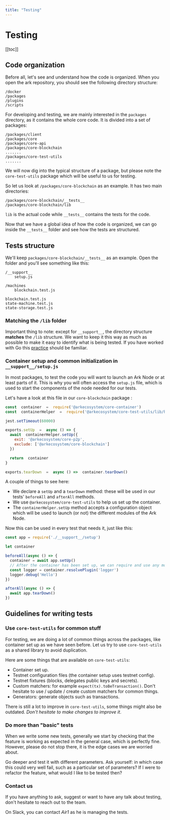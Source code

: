 ```yaml
---
title: "Testing"
---
```


# Testing

[[toc]]

## Code organization

Before all, let's see and understand how the code is organized. When you open the ark repository, you should see the following directory structure:

```console
/docker
/packages
/plugins
/scripts
```

For developing and testing, we are mainly interested in the `packages` directory, as it contains the whole core code. It is divided into a set of packages:

```console
/packages/client
/packages/core
/packages/core-api
/packages/core-blockchain
.......
/packages/core-test-utils
.......
```

We will now dig into the typical structure of a package, but please note the `core-test-utils` package which will be useful to us for testing.

So let us look at `/packages/core-blockchain` as an example. It has two main directories:

```console
/packages/core-blockchain/__tests__
/packages/core-blockchain/lib
```

`lib` is the actual code while `__tests__` contains the tests for the code.

Now that we have a global idea of how the code is organized, we can go inside the `__tests__` folder and see how the tests are structured.

## Tests structure

We'll keep `packages/core-blockchain/__tests__` as an example. Open the folder and you'll see something like this:

```console
/__support__
    setup.js

/machines
    blockchain.test.js

blockchain.test.js
state-machine.test.js
state-storage.test.js
```

### Matching the `/lib` folder

Important thing to note: except for `__support__`, the directory structure **matches** the `/lib` structure. We want to keep it this way as much as possible to make it easy to identify what is being tested. If you have worked with Go this [practice](https://golang.org/pkg/testing/) should be familiar.

### Container setup and common initialization in `__support__/setup.js`

In most packages, to test the code you will want to launch an Ark Node or at least parts of it. This is why you will often access the `setup.js` file, which is used to start the components of the node needed for our tests.

Let's have a look at this file in our `core-blockchain` package :

```js
const  container  =  require('@arkecosystem/core-container')
const  containerHelper  =  require('@arkecosystem/core-test-utils/lib/helpers/container')

jest.setTimeout(60000)

exports.setUp  =  async () => {
  await  containerHelper.setUp({
    exit: '@arkecosystem/core-p2p',
    exclude: ['@arkecosystem/core-blockchain']
  })

  return  container
}

exports.tearDown  =  async () =>  container.tearDown()
```

A couple of things to see here:

- We declare a `setUp` and a `tearDown` method: these will be used in our tests' `beforeAll` and `afterAll` methods.
- We use `@arkecosystem/core-test-utils` to help us set up the container.
- The `containerHelper.setUp` method accepts a configuration object which will be used to launch (or not) the different modules of the Ark Node.

Now this can be used in every test that needs it, just like this:

```js
const app = require('./__support__/setup')

let container

beforeAll(async () => {
  container = await app.setUp()
  // After the container has been set up, we can require and use any module
  const logger = container.resolvePlugin('logger')
  logger.debug('Hello')
})

afterAll(async () => {
  await app.tearDown()
})
```

## Guidelines for writing tests

### Use `core-test-utils` for common stuff

For testing, we are doing a lot of common things across the packages, like container set up as we have seen before. Let us try to use `core-test-utils` as a shared library to avoid duplication.

Here are some things that are available on `core-test-utils`:

- Container set up.
- Testnet configuration files (the container setup uses testnet config).
- Testnet fixtures (blocks, delegates public keys and secrets).
- Custom matchers: for example `expect(tx).toBeTransaction()`. Don't hesitate to use / update / create custom matchers for common things.
- Generators: generate objects such as transactions.

There is still a lot to improve in `core-test-utils`, some things might also be outdated. *Don't hesitate to make changes to improve it*.

### Do more than "basic" tests

When we write some new tests, generally we start by checking that the feature is working as expected in the general case, which is perfectly fine. However, please do not stop there, it is the edge cases we are worried about.

Go deeper and test it with different parameters. Ask yourself: in which case this could very well fail, such as a particular set of parameters? If I were to refactor the feature, what would I like to be tested then?

### Contact us

If you have anything to ask, suggest or want to have any talk about testing, don't hesitate to reach out to the team.

On Slack, you can contact *Air1* as he is managing the tests.
